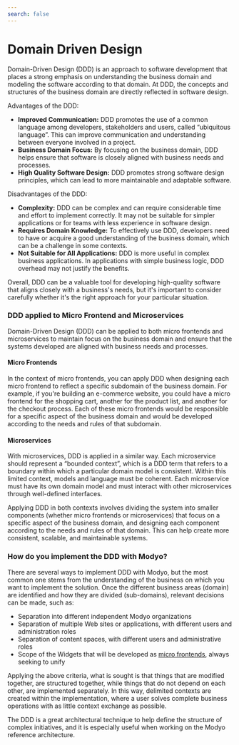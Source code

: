 ```yaml
---
search: false
---
```


# Domain Driven Design

Domain-Driven Design (DDD) is an approach to software development that places a strong emphasis on understanding the business domain and modeling the software according to that domain. At DDD, the concepts and structures of the business domain are directly reflected in software design.

Advantages of the DDD:

- **Improved Communication:** DDD promotes the use of a common language among developers, stakeholders and users, called “ubiquitous language”. This can improve communication and understanding between everyone involved in a project.
- **Business Domain Focus:** By focusing on the business domain, DDD helps ensure that software is closely aligned with business needs and processes.
- **High Quality Software Design:** DDD promotes strong software design principles, which can lead to more maintainable and adaptable software.

Disadvantages of the DDD:

- **Complexity:** DDD can be complex and can require considerable time and effort to implement correctly. It may not be suitable for simpler applications or for teams with less experience in software design.
- **Requires Domain Knowledge:** To effectively use DDD, developers need to have or acquire a good understanding of the business domain, which can be a challenge in some contexts.
- **Not Suitable for All Applications:** DDD is more useful in complex business applications. In applications with simple business logic, DDD overhead may not justify the benefits.

Overall, DDD can be a valuable tool for developing high-quality software that aligns closely with a business's needs, but it's important to consider carefully whether it's the right approach for your particular situation.

### DDD applied to Micro Frontend and Microservices

Domain-Driven Design (DDD) can be applied to both micro frontends and microservices to maintain focus on the business domain and ensure that the systems developed are aligned with business needs and processes.

#### Micro Frontends
In the context of micro frontends, you can apply DDD when designing each micro frontend to reflect a specific subdomain of the business domain. For example, if you're building an e-commerce website, you could have a micro frontend for the shopping cart, another for the product list, and another for the checkout process. Each of these micro frontends would be responsible for a specific aspect of the business domain and would be developed according to the needs and rules of that subdomain.

#### Microservices
With microservices, DDD is applied in a similar way. Each microservice should represent a “bounded context”, which is a DDD term that refers to a boundary within which a particular domain model is consistent. Within this limited context, models and language must be coherent. Each microservice must have its own domain model and must interact with other microservices through well-defined interfaces.


Applying DDD in both contexts involves dividing the system into smaller components (whether micro frontends or microservices) that focus on a specific aspect of the business domain, and designing each component according to the needs and rules of that domain. This can help create more consistent, scalable, and maintainable systems.

### How do you implement the DDD with Modyo?
There are several ways to implement DDD with Modyo, but the most common one stems from the understanding of the business on which you want to implement the solution. Once the different business areas (domain) are identified and how they are divided (sub-domains), relevant decisions can be made, such as:
- Separation into different independent Modyo organizations
- Separation of multiple Web sites or applications, with different users and administration roles
- Separation of content spaces, with different users and administrative roles
- Scope of the Widgets that will be developed as [micro frontends](/en/architecture/patterns/micro-frontend), always seeking to unify 

Applying the above criteria, what is sought is that things that are modified together, are structured together, while things that do not depend on each other, are implemented separately. In this way, delimited contexts are created within the implementation, where a user solves complete business operations with as little context exchange as possible.

The DDD is a great architectural technique to help define the structure of complex initiatives, and it is especially useful when working on the Modyo reference architecture.
